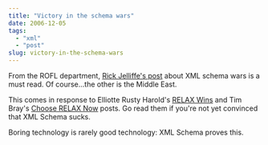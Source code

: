 ```yaml
---
title: "Victory in the schema wars"
date: 2006-12-05
tags: 
  - "xml"
  - "post"
slug: victory-in-the-schema-wars
---
```


From the ROFL department, [Rick Jelliffe's post](http://lists.xml.org/archives/xml-dev/200611/msg00220.html) about XML schema wars is a must read. Of course...the other is the Middle East.

This comes in response to Elliotte Rusty Harold's [RELAX Wins](http://cafe.elharo.com/xml/relax-wins/) and Tim Bray's [Choose RELAX Now](http://www.tbray.org/ongoing/When/200x/2006/11/27/Choose-Relax) posts. Go read them if you're not yet convinced that XML Schema sucks.

Boring technology is rarely good technology: XML Schema proves this.
